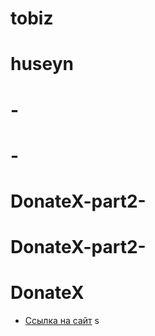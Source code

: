 # tobiz
# huseyn
# -
# -
# DonateX-part2-
# DonateX-part2-
# DonateX

* [Ссылка на сайт](https://sharipovhuseyn.github.io/DonateX/)
s